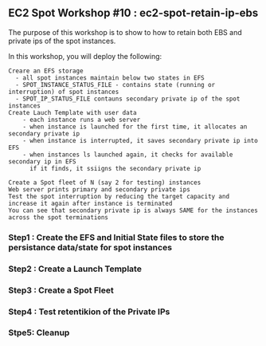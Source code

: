 ## EC2 Spot Workshop #10 : ec2-spot-retain-ip-ebs

The purpose of this workshop is to show to how to retain both EBS and private ips of the spot instances.

In this workshop, you will deploy the following:

    Creare an EFS storage
      - all spot instances maintain below two states in EFS
      - SPOT_INSTANCE_STATUS_FILE - contains state (running or interruption) of spot instances
      - SPOT_IP_STATUS_FILE contauns secondary private ip of the spot instances
    Create Lauch Template with user data
        - each instance runs a web server
        - when instance is launched for the first time, it allocates an secondary private ip
        - when instance is interrupted, it saves secondary private ip into EFS
        - when instances ls launched again, it checks for available secondary ip in EFS
          if it finds, it ssiigns the secondary private ip
          
    Create a Spot fleet of N (say 2 for testing) instances
    Web server prints primary and secondary private ips
    Test the spot interruption by reducing the target capacity and increase it again after instance is terminated
    You can see that secondary private ip is always SAME for the instances across the spot terminations
    


    
### Step1 :  Create the EFS and Initial State files to store the persistance data/state for spot instances
 
### Step2 : Create a Launch Template

### Step3 : Create a Spot Fleet

### Step4 : Test retentikion of the Private IPs 

### Stpe5:  Cleanup

